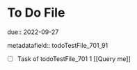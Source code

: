 # To Do File

due:: 2022-09-27

metadatafield:: todoTestFile_701_91

- [ ] Task of todoTestFile_701 1 [[Query me]]
